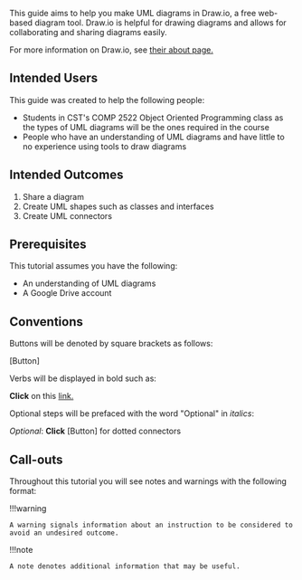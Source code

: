 This guide aims to help you make UML diagrams in Draw.io, a free web-based diagram tool. Draw.io is helpful for drawing diagrams and allows for collaborating and sharing diagrams easily.

For more information on Draw.io, see [their about page.](https://www.drawio.com/about)

## Intended Users

This guide was created to help the following people:

-   Students in CST's COMP 2522 Object Oriented Programming class as the types of UML diagrams will be the ones required in the course
-   People who have an understanding of UML diagrams and have little to no experience using tools to draw diagrams

## Intended Outcomes

1. Share a diagram
2. Create UML shapes such as classes and interfaces
3. Create UML connectors

## Prerequisites

This tutorial assumes you have the following:

-   An understanding of UML diagrams
-   A Google Drive account

## Conventions

Buttons will be denoted by square brackets as follows:

<span class="example">[Button]</span>

Verbs will be displayed in bold such as:

<span class="example">**Click** on this [link.](www.google.com)</span>

Optional steps will be prefaced with the word "Optional" in _italics_:

<span class="example">_Optional_: **Click** [Button] for dotted connectors</span>

   <!-- Flag things as optional using italics *Optional*: _Click_ [Button] -->

## Call-outs

Throughout this tutorial you will see notes and warnings with the following format:

!!!warning

    A warning signals information about an instruction to be considered to avoid an undesired outcome.

!!!note

    A note denotes additional information that may be useful.
